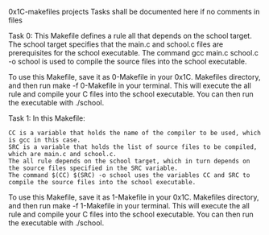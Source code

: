 0x1C-makefiles projects
Tasks shall be documented here if no comments in files

Task 0:
This Makefile defines a rule all that depends on the school target. The school target specifies that the main.c and school.c files are prerequisites for the school executable. The command gcc main.c school.c -o school is used to compile the source files into the school executable.

To use this Makefile, save it as 0-Makefile in your 0x1C. Makefiles directory, and then run make -f 0-Makefile in your terminal. This will execute the all rule and compile your C files into the school executable. You can then run the executable with ./school.

Task 1:
In this Makefile:

    CC is a variable that holds the name of the compiler to be used, which is gcc in this case.
    SRC is a variable that holds the list of source files to be compiled, which are main.c and school.c.
    The all rule depends on the school target, which in turn depends on the source files specified in the SRC variable.
    The command $(CC) $(SRC) -o school uses the variables CC and SRC to compile the source files into the school executable.

To use this Makefile, save it as 1-Makefile in your 0x1C. Makefiles directory, and then run make -f 1-Makefile in your terminal. This will execute the all rule and compile your C files into the school executable. You can then run the executable with ./school.

